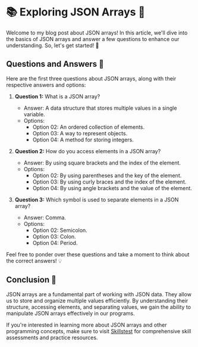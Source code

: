 # 📚 Exploring JSON Arrays 🧩

Welcome to my blog post about JSON arrays! In this article, we'll dive into the basics of JSON arrays and answer a few questions to enhance our understanding. So, let's get started! 🚀

## Questions and Answers 🤔

Here are the first three questions about JSON arrays, along with their respective answers and options:

1. **Question 1:** What is a JSON array?
   - Answer: A data structure that stores multiple values in a single variable.
   - Options:
     - Option 02: An ordered collection of elements.
     - Option 03: A way to represent objects.
     - Option 04: A method for storing integers.

2. **Question 2:** How do you access elements in a JSON array?
   - Answer: By using square brackets and the index of the element.
   - Options:
     - Option 02: By using parentheses and the key of the element.
     - Option 03: By using curly braces and the index of the element.
     - Option 04: By using angle brackets and the value of the element.

3. **Question 3:** Which symbol is used to separate elements in a JSON array?
   - Answer: Comma.
   - Options:
     - Option 02: Semicolon.
     - Option 03: Colon.
     - Option 04: Period.

Feel free to ponder over these questions and take a moment to think about the correct answers! 💡

## Conclusion 🎯

JSON arrays are a fundamental part of working with JSON data. They allow us to store and organize multiple values efficiently. By understanding their structure, accessing elements, and separating values, we gain the ability to manipulate JSON arrays effectively in our programs.

If you're interested in learning more about JSON arrays and other programming concepts, make sure to visit [Skillstest](skillstest.me) for comprehensive skill assessments and practice resources.

